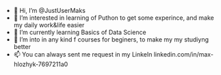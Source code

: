 - 👋 Hi, I’m @JustUserMaks
- 👀 I’m interested in learning of Puthon to get some experince, and make my daily work&life easier
- 🌱 I’m currently learning Basics of Data Science
- 💞️ I’m into in any kind f courses for beginers, to make my my studiyng better
- 📫 You can always sent me request in my LinkeIn linkedin.com/in/max-hlozhyk-7697211a0

<!---
JustUserMaks/JustUserMaks is a ✨ special ✨ repository because its `README.md` (this file) appears on your GitHub profile.
You can click the Preview link to take a look at your changes.
--->
